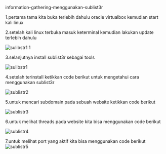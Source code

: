 information-gathering-menggunakan-sublist3r

1.pertama tama kita buka terlebih dahulu oracle virtualbox kemudian start kali linux

2.setelah kali linux terbuka masuk keterminal kemudian lakukan update terlebih dahulu

![sulibstr1 1](https://github.com/user-attachments/assets/b7eb1c0a-040a-4f28-a0ed-915afe3a2e0a)

3.selanjutnya install sublist3r sebagai tools

![sulibstr1](https://github.com/user-attachments/assets/ad7571ce-dbb2-4aaf-adb3-49d37bbf633b)

4.setelah terinstall ketikkan code berikut untuk mengetahui cara menggunakan sublist3r

![sublistr2](https://github.com/user-attachments/assets/00fccff3-981f-4906-b883-3805f93f8c40)

5.untuk mencari subdomain pada sebuah website ketikkan code berikut

![sublistr3](https://github.com/user-attachments/assets/48216284-be7f-49fe-9e1e-436a45bcb894)

6.untuk melihat threads pada website kita bisa menggunakan code berikut

![sublistr4](https://github.com/user-attachments/assets/7a35a54f-0b08-46a8-a183-b0cbdd47af9f)

7.untuk melihat port yang aktif kita bisa menggunakan code berikut
![sublistr5](https://github.com/user-attachments/assets/4eb78e39-4b81-4d2c-9831-46c89f080c94)
